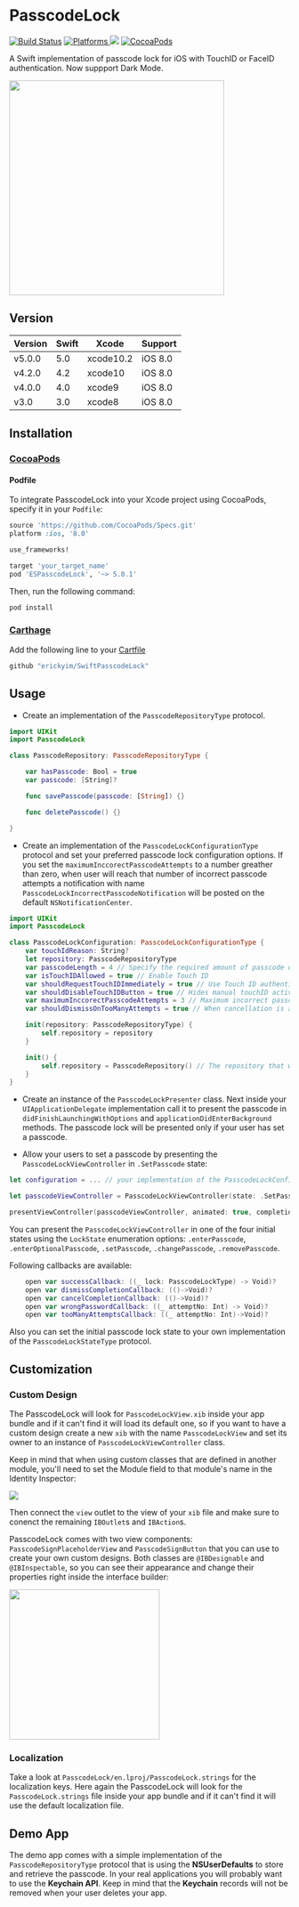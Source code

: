 # PasscodeLock

[![Build Status](https://travis-ci.org/erickyim/SwiftPasscodeLock.svg?branch=master)](https://travis-ci.org/erickyim/SwiftPasscodeLock)
<a href="https://github.com/erickyim/SwiftPasscodeLock">
  <img src="https://img.shields.io/cocoapods/p/ESPasscodeLock.svg" alt="Platforms">
</a>
<img src="https://img.shields.io/badge/Swift-5.0-orange.svg" />
<a href="https://cocoapods.org/pods/ESPasscodeLock">
  <img src="https://img.shields.io/cocoapods/v/ESPasscodeLock.svg" alt="CocoaPods" />
</a>

A Swift implementation of passcode lock for iOS with TouchID or FaceID authentication. Now suppport Dark Mode.

<img src="https://raw.githubusercontent.com/erickyim/SwiftPasscodeLock/master/passcode-lock.gif" height="386">

## Version

| Version | Swift | Xcode     | Support |
| ------- | ----- | --------- | ------- |
| v5.0.0  | 5.0   | xcode10.2 | iOS 8.0 |
| v4.2.0  | 4.2   | xcode10   | iOS 8.0 |
| v4.0.0  | 4.0   | xcode9    | iOS 8.0 |
| v3.0    | 3.0   | xcode8    | iOS 8.0 |

## Installation

### [CocoaPods](http://cocoapods.org/)

#### Podfile

To integrate PasscodeLock into your Xcode project using CocoaPods, specify it in your `Podfile`:

```ruby
source 'https://github.com/CocoaPods/Specs.git'
platform :ios, '8.0'

use_frameworks!

target 'your_target_name'
pod 'ESPasscodeLock', '~> 5.0.1'
```

Then, run the following command:

```sh
pod install
```

### [Carthage](https://github.com/Carthage/Carthage)

Add the following line to your [Cartfile](https://github.com/carthage/carthage)

```swift
github "erickyim/SwiftPasscodeLock"
```

## Usage

- Create an implementation of the `PasscodeRepositoryType` protocol.

```swift
import UIKit
import PasscodeLock

class PasscodeRepository: PasscodeRepositoryType {

    var hasPasscode: Bool = true
    var passcode: [String]?

    func savePasscode(passcode: [String]) {}

    func deletePasscode() {}

}
```

- Create an implementation of the `PasscodeLockConfigurationType` protocol and set your preferred passcode lock configuration options. If you set the `maximumInccorectPasscodeAttempts` to a number greather than zero, when user will reach that number of incorrect passcode attempts a notification with name `PasscodeLockIncorrectPasscodeNotification` will be posted on the default `NSNotificationCenter`.

```swift
import UIKit
import PasscodeLock

class PasscodeLockConfiguration: PasscodeLockConfigurationType {
    var touchIdReason: String?
    let repository: PasscodeRepositoryType
    var passcodeLength = 4 // Specify the required amount of passcode digits
    var isTouchIDAllowed = true // Enable Touch ID
    var shouldRequestTouchIDImmediately = true // Use Touch ID authentication immediately
    var shouldDisableTouchIDButton = true // Hides manual touchID activation button from enter code view
    var maximumInccorectPasscodeAttempts = 3 // Maximum incorrect passcode attempts
    var shouldDismissOnTooManyAttempts = true // When cancellation is available, dismiss code input view after too many wrong code attempts

    init(repository: PasscodeRepositoryType) {
        self.repository = repository
    }

    init() {
        self.repository = PasscodeRepository() // The repository that was created earlier
    }
}
```

- Create an instance of the `PasscodeLockPresenter` class. Next inside your `UIApplicationDelegate` implementation call it to present the passcode in `didFinishLaunchingWithOptions` and `applicationDidEnterBackground` methods. The passcode lock will be presented only if your user has set a passcode.

- Allow your users to set a passcode by presenting the `PasscodeLockViewController` in `.SetPasscode` state:

```swift
let configuration = ... // your implementation of the PasscodeLockConfigurationType protocol

let passcodeViewController = PasscodeLockViewController(state: .SetPasscode, configuration: configuration)

presentViewController(passcodeViewController, animated: true, completion: nil)
```

You can present the `PasscodeLockViewController` in one of the four initial states using the `LockState` enumeration options: `.enterPasscode`, `.enterOptionalPasscode`, `.setPasscode`, `.changePasscode`, `.removePasscode`.

Following callbacks are available:

```swift
    open var successCallback: ((_ lock: PasscodeLockType) -> Void)?
    open var dismissCompletionCallback: (()->Void)?
    open var cancelCompletionCallback: (()->Void)?
    open var wrongPasswordCallback: ((_ attemptNo: Int) -> Void)?
    open var tooManyAttemptsCallback: ((_ attemptNo: Int)->Void)?
```

Also you can set the initial passcode lock state to your own implementation of the `PasscodeLockStateType` protocol.

## Customization

### Custom Design

The PasscodeLock will look for `PasscodeLockView.xib` inside your app bundle and if it can't find it will load its default one, so if you want to have a custom design create a new `xib` with the name `PasscodeLockView` and set its owner to an instance of `PasscodeLockViewController` class.

Keep in mind that when using custom classes that are defined in another module, you'll need to set the Module field to that module's name in the Identity Inspector:

<img src="https://raw.githubusercontent.com/erickyim/SwiftPasscodeLock/master/identity-inspector.png" height=“99”>

Then connect the `view` outlet to the view of your `xib` file and make sure to conenct the remaining `IBOutlet`s and `IBAction`s.

PasscodeLock comes with two view components: `PasscodeSignPlaceholderView` and `PasscodeSignButton` that you can use to create your own custom designs. Both classes are `@IBDesignable` and `@IBInspectable`, so you can see their appearance and change their properties right inside the interface builder:

<img src="https://raw.githubusercontent.com/erickyim/SwiftPasscodeLock/master/passcode-view.png" height="270">

### Localization

Take a look at `PasscodeLock/en.lproj/PasscodeLock.strings` for the localization keys. Here again the PasscodeLock will look for the `PasscodeLock.strings` file inside your app bundle and if it can't find it will use the default localization file.

## Demo App

The demo app comes with a simple implementation of the `PasscodeRepositoryType` protocol that is using the **NSUserDefaults** to store and retrieve the passcode. In your real applications you will probably want to use the **Keychain API**. Keep in mind that the **Keychain** records will not be removed when your user deletes your app.
